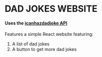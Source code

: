 # DAD JOKES WEBSITE

#### Uses the [icanhazdadjoke API](https://icanhazdadjoke.com/api)

Features a simple React website featuring:

1. A list of dad jokes
2. A button to get more dad jokes

